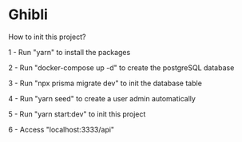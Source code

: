 # Ghibli

How to init this project?

1 - Run "yarn" to install the packages

2 - Run "docker-compose up -d" to create the postgreSQL database

3 - Run "npx prisma migrate dev" to init the database table

4 - Run "yarn seed" to create a user admin automatically

5 - Run "yarn start:dev" to init this project

6 - Access "localhost:3333/api"
